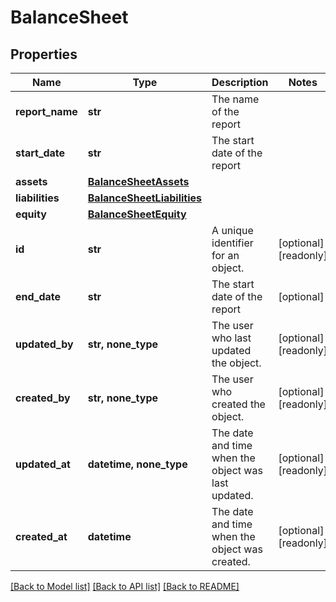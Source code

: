 # BalanceSheet


## Properties
Name | Type | Description | Notes
------------ | ------------- | ------------- | -------------
**report_name** | **str** | The name of the report | 
**start_date** | **str** | The start date of the report | 
**assets** | [**BalanceSheetAssets**](BalanceSheetAssets.md) |  | 
**liabilities** | [**BalanceSheetLiabilities**](BalanceSheetLiabilities.md) |  | 
**equity** | [**BalanceSheetEquity**](BalanceSheetEquity.md) |  | 
**id** | **str** | A unique identifier for an object. | [optional] [readonly] 
**end_date** | **str** | The start date of the report | [optional] 
**updated_by** | **str, none_type** | The user who last updated the object. | [optional] [readonly] 
**created_by** | **str, none_type** | The user who created the object. | [optional] [readonly] 
**updated_at** | **datetime, none_type** | The date and time when the object was last updated. | [optional] [readonly] 
**created_at** | **datetime** | The date and time when the object was created. | [optional] [readonly] 

[[Back to Model list]](../../README.md#documentation-for-models) [[Back to API list]](../../README.md#documentation-for-api-endpoints) [[Back to README]](../../README.md)


